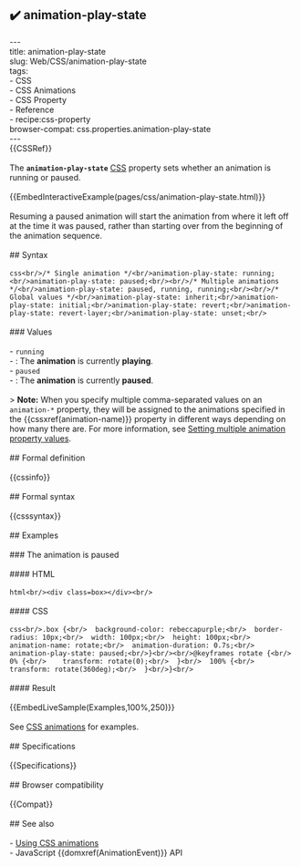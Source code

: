 ## ✔️ animation-play-state 
 ---<br/>title: animation-play-state<br/>slug: Web/CSS/animation-play-state<br/>tags:<br/>  - CSS<br/>  - CSS Animations<br/>  - CSS Property<br/>  - Reference<br/>  - recipe:css-property<br/>browser-compat: css.properties.animation-play-state<br/>---<br/>{{CSSRef}}<br/><br/>The **`animation-play-state`** [CSS](/en-US/docs/Web/CSS) property sets whether an animation is running or paused.<br/><br/>{{EmbedInteractiveExample(pages/css/animation-play-state.html)}}<br/><br/>Resuming a paused animation will start the animation from where it left off at the time it was paused, rather than starting over from the beginning of the animation sequence.<br/><br/>## Syntax<br/><br/>```css<br/>/* Single animation */<br/>animation-play-state: running;<br/>animation-play-state: paused;<br/><br/>/* Multiple animations */<br/>animation-play-state: paused, running, running;<br/><br/>/* Global values */<br/>animation-play-state: inherit;<br/>animation-play-state: initial;<br/>animation-play-state: revert;<br/>animation-play-state: revert-layer;<br/>animation-play-state: unset;<br/>```<br/><br/>### Values<br/><br/>- `running`<br/>  - : The **animation** is currently **playing**.<br/>- `paused`<br/>  - : The **animation** is currently **paused**.<br/><br/>> **Note:** When you specify multiple comma-separated values on an `animation-*` property, they will be assigned to the animations specified in the {{cssxref(animation-name)}} property in different ways depending on how many there are. For more information, see [Setting multiple animation property values](/en-US/docs/Web/CSS/CSS_Animations/Using_CSS_animations#setting_multiple_animation_property_values).<br/><br/>## Formal definition<br/><br/>{{cssinfo}}<br/><br/>## Formal syntax<br/><br/>{{csssyntax}}<br/><br/>## Examples<br/><br/>### The animation is paused<br/><br/>#### HTML<br/><br/>```html<br/><div class=box></div><br/>```<br/><br/>#### CSS<br/><br/>```css<br/>.box {<br/>  background-color: rebeccapurple;<br/>  border-radius: 10px;<br/>  width: 100px;<br/>  height: 100px;<br/>  animation-name: rotate;<br/>  animation-duration: 0.7s;<br/>  animation-play-state: paused;<br/>}<br/><br/>@keyframes rotate {<br/>  0% {<br/>    transform: rotate(0);<br/>  }<br/>  100% {<br/>    transform: rotate(360deg);<br/>  }<br/>}<br/>```<br/><br/>#### Result<br/><br/>{{EmbedLiveSample(Examples,100%,250)}}<br/><br/>See [CSS animations](/en-US/docs/Web/CSS/CSS_Animations/Using_CSS_animations) for examples.<br/><br/>## Specifications<br/><br/>{{Specifications}}<br/><br/>## Browser compatibility<br/><br/>{{Compat}}<br/><br/>## See also<br/><br/>- [Using CSS animations](/en-US/docs/Web/CSS/CSS_Animations/Using_CSS_animations)<br/>- JavaScript {{domxref(AnimationEvent)}} API<br/>